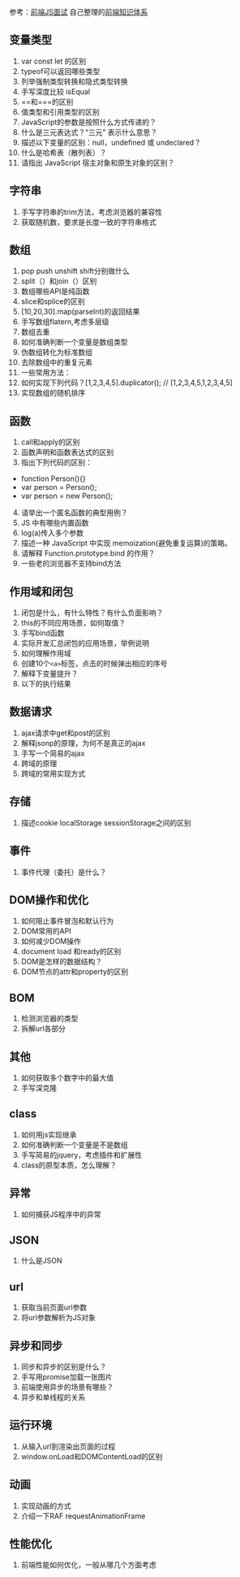 参考：[前端JS面试](https://coding.imooc.com/learn/list/115.html)    自己整理的[前端知识体系](https://www.processon.com/view/link/5e358818e4b05b335ff8d4eb)

## 变量类型
1. var const let 的区别
2. typeof可以返回哪些类型 
3. 列举强制类型转换和隐式类型转换
4. 手写深度比较 isEqual
5. ==和===的区别
6. 值类型和引用类型的区别
7. JavaScript的参数是按照什么方式传递的？
8. 什么是三元表达式？“三元” 表示什么意思？
9. 描述以下变量的区别：null，undefined 或 undeclared？
10. 什么是哈希表（散列表）？
11. 请指出 JavaScript 宿主对象和原生对象的区别？

## 字符串
1. 手写字符串的trim方法，考虑浏览器的兼容性
2. 获取随机数，要求是长度一致的字符串格式

## 数组
1. pop push unshift shift分别做什么
2. split（）和join（）区别
3. 数组哪些API是纯函数
4. slice和splice的区别
5. [10,20,30].map(parseInt)的返回结果
6. 手写数组flatern,考虑多层级
7. 数组去重
8. 如何准确判断一个变量是数组类型
9. 伪数组转化为标准数组
10. 去除数组中的重复元素
11. 一些常用方法：
12. 如何实现下列代码？[1,2,3,4,5].duplicator(); // [1,2,3,4,5,1,2,3,4,5]
13. 实现数组的随机排序

## 函数
1. call和apply的区别
2. 函数声明和函数表达式的区别
3. 指出下列代码的区别：
  - function Person(){}
  - var person = Person();
  - var person = new Person();
4. 请举出一个匿名函数的典型用例？
5. JS 中有哪些内置函数
6. log(a)传入多个参数
7. 描述一种 JavaScript 中实现 memoization(避免重复运算)的策略。
8. 请解释 Function.prototype.bind 的作用？
9. 一些老的浏览器不支持bind方法

## 作用域和闭包
1. 闭包是什么，有什么特性？有什么负面影响？
2. this的不同应用场景，如何取值？
3. 手写bind函数
4. 实际开发汇总闭包的应用场景，举例说明
5. 如何理解作用域
6. 创建10个```<a>```标签，点击的时候弹出相应的序号
7. 解释下变量提升？
8. 以下的执行结果


## 数据请求
1. ajax请求中get和post的区别
2. 解释jsonp的原理，为何不是真正的ajax
3. 手写一个简易的ajax
4. 跨域的原理
5. 跨域的常用实现方式

## 存储
1. 描述cookie localStorage sessionStorage之间的区别

## 事件
1. 事件代理（委托）是什么？

## DOM操作和优化
1. 如何阻止事件冒泡和默认行为
2. DOM常用的API
3. 如何减少DOM操作
4. document load 和ready的区别
5. DOM是怎样的数据结构？
6. DOM节点的attr和property的区别

## BOM
1. 检测浏览器的类型
2. 拆解url各部分

## 其他
1. 如何获取多个数字中的最大值
2. 手写深克隆

## class
1. 如何用js实现继承
2. 如何准确判断一个变量是不是数组
3. 手写简易的jquery，考虑插件和扩展性
4. class的原型本质，怎么理解？

## 异常
1. 如何捕获JS程序中的异常

## JSON
1. 什么是JSON

## url
1. 获取当前页面url参数
2. 将url参数解析为JS对象

## 异步和同步
1. 同步和异步的区别是什么？
2. 手写用promise加载一张图片
3. 前端使用异步的场景有哪些？
4. 异步和单线程的关系

## 运行环境
1. 从输入url到渲染出页面的过程
2. window.onLoad和DOMContentLoad的区别

## 动画
1. 实现动画的方式
2. 介绍一下RAF requestAnimationFrame

## 性能优化
1. 前端性能如何优化，一般从哪几个方面考虑